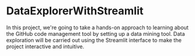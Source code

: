 # DataExplorerWithStreamlit
In this project, we're going to take a hands-on approach to learning about the GitHub code management tool by setting up a data mining tool. Data exploration will be carried out using the Streamlit interface to make the project interactive and intuitive. 
